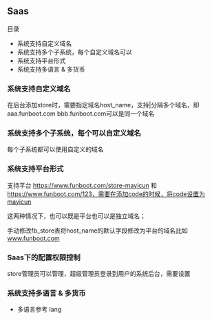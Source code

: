Saas
-----------

目录
- 系统支持自定义域名
- 系统支持多个子系统，每个自定义域名可以
- 系统支持平台形式
- 系统支持多语言 & 多货币

### 系统支持自定义域名

在后台添加store时，需要指定域名host_name，支持|分隔多个域名，即aaa.funboot.com bbb.funboot.com可以是同一个域名

### 系统支持多个子系统，每个可以自定义域名

每个子系统都可以使用自定义的域名


### 系统支持平台形式

支持平台 https://www.funboot.com/store-mayicun 和 https://www.funboot.com/123，需要在添加code的时候，将code设置为mayicun

这两种情况下，也可以既是平台也可以是独立域名；

手动修改fb_store表将host_name的默认字段修改为平台的域名比如 www.funboot.com


### Saas下的配置权限控制

store管理员可以管理，超级管理员登录到用户的系统后台，需要设置
 
### 系统支持多语言 & 多货币

- 多语言参考 lang


